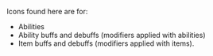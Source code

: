 Icons found here are for:
* Abilities
* Ability buffs and debuffs (modifiers applied with abilities)
* Item buffs and debuffs (modifiers applied with items).
